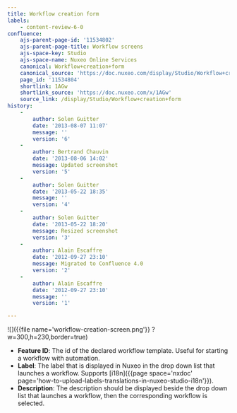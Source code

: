 ```yaml
---
title: Workflow creation form
labels:
    - content-review-6-0
confluence:
    ajs-parent-page-id: '11534802'
    ajs-parent-page-title: Workflow screens
    ajs-space-key: Studio
    ajs-space-name: Nuxeo Online Services
    canonical: Workflow+creation+form
    canonical_source: 'https://doc.nuxeo.com/display/Studio/Workflow+creation+form'
    page_id: '11534804'
    shortlink: 1AGw
    shortlink_source: 'https://doc.nuxeo.com/x/1AGw'
    source_link: /display/Studio/Workflow+creation+form
history:
    - 
        author: Solen Guitter
        date: '2013-08-07 11:07'
        message: ''
        version: '6'
    - 
        author: Bertrand Chauvin
        date: '2013-08-06 14:02'
        message: Updated screenshot
        version: '5'
    - 
        author: Solen Guitter
        date: '2013-05-22 18:35'
        message: ''
        version: '4'
    - 
        author: Solen Guitter
        date: '2013-05-22 18:20'
        message: Resized screenshot
        version: '3'
    - 
        author: Alain Escaffre
        date: '2012-09-27 23:10'
        message: Migrated to Confluence 4.0
        version: '2'
    - 
        author: Alain Escaffre
        date: '2012-09-27 23:10'
        message: ''
        version: '1'

---
```

![]({{file name='workflow-creation-screen.png'}} ?w=300,h=230,border=true)

*   **Feature ID**: The id of the declared workflow template. Useful for starting a workflow with automation.
*   **Label**: The label that is displayed in Nuxeo in the drop down list that launches a workflow. Supports [i18n]({{page space='nxdoc' page='how-to-upload-labels-translations-in-nuxeo-studio-i18n'}}).
*   **Description**: The description should be displayed beside the drop down list that launches a workflow, then the corresponding workflow is selected.
